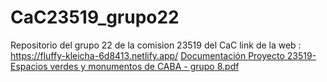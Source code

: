 # CaC23519_grupo22
Repositorio del grupo 22 de la comision 23519 del CaC
link de la web : https://fluffy-kleicha-6d8413.netlify.app/
[Documentación   Proyecto 23519- Espacios verdes y monumentos de CABA - grupo 8.pdf](https://github.com/dfsosa79/CaC23519_grupo22/files/13193847/Documentacion.Proyecto.23519-.Espacios.verdes.y.monumentos.de.CABA.-.grupo.8.pdf)
